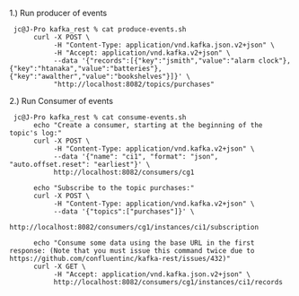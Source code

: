 

   1.) Run producer of events

     jc@J-Pro kafka_rest % cat produce-events.sh
          curl -X POST \
               -H "Content-Type: application/vnd.kafka.json.v2+json" \
               -H "Accept: application/vnd.kafka.v2+json" \
               --data '{"records":[{"key":"jsmith","value":"alarm clock"},{"key":"htanaka","value":"batteries"},{"key":"awalther","value":"bookshelves"}]}' \
               "http://localhost:8082/topics/purchases"


   2.) Run Consumer of events

     jc@J-Pro kafka_rest % cat consume-events.sh 
          echo "Create a consumer, starting at the beginning of the topic's log:"
          curl -X POST \
               -H "Content-Type: application/vnd.kafka.v2+json" \
               --data '{"name": "ci1", "format": "json", "auto.offset.reset": "earliest"}' \
               http://localhost:8082/consumers/cg1

          echo "Subscribe to the topic purchases:"
          curl -X POST \
               -H "Content-Type: application/vnd.kafka.v2+json" \
               --data '{"topics":["purchases"]}' \
               http://localhost:8082/consumers/cg1/instances/ci1/subscription 

          echo "Consume some data using the base URL in the first response: (Note that you must issue this command twice due to https://github.com/confluentinc/kafka-rest/issues/432)"
          curl -X GET \
               -H "Accept: application/vnd.kafka.json.v2+json" \
               http://localhost:8082/consumers/cg1/instances/ci1/records 

